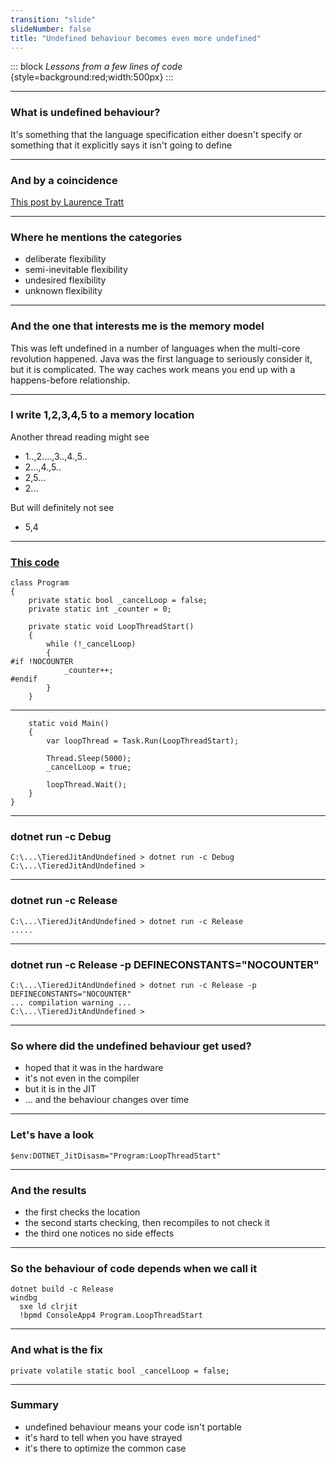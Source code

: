 ```yaml
---
transition: "slide"
slideNumber: false
title: "Undefined behaviour becomes even more undefined"
---
```


::: block
*Lessons from a few lines of code* {style=background:red;width:500px}
:::

---

### What is undefined behaviour?

It's something that the language specification either doesn't specify or something that it explicitly says it isn't going to define

---

### And by a coincidence

[This post by Laurence Tratt](https://tratt.net/laurie/blog/2023/why_arent_programming_language_specifications_comprehensive.html?utm_source=programmingdigest&utm_medium&utm_campaign=1525)

---

### Where he mentions the categories

- deliberate flexibility
- semi-inevitable flexibility
- undesired flexibility
- unknown flexibility

---

### And the one that interests me is the memory model

This was left undefined in a number of languages when the multi-core revolution happened. Java was the first language to seriously consider it, but it is complicated.
The way caches work means you end up with a happens-before relationship.

---

### I write 1,2,3,4,5 to a memory location

Another thread reading might see
- 1..,2....,3..,4.,5..
- 2...,4.,5..
- 2,5...
- 2...

But will definitely  not see
- 5,4

---

### [This code](https://github.com/clivetong/Talks/blob/master/TieredJitAndUndefined/Program.cs)

```  
class Program
{
    private static bool _cancelLoop = false;
    private static int _counter = 0;

    private static void LoopThreadStart()
    {
        while (!_cancelLoop)
        {
#if !NOCOUNTER
            _counter++;
#endif
        }
    }
```

---


```
    static void Main()
    {
        var loopThread = Task.Run(LoopThreadStart);

        Thread.Sleep(5000);
        _cancelLoop = true;

        loopThread.Wait();
    }
}
```

---

### dotnet run -c Debug

```
C:\...\TieredJitAndUndefined > dotnet run -c Debug
C:\...\TieredJitAndUndefined >
```

---

### dotnet run -c Release

```
C:\...\TieredJitAndUndefined > dotnet run -c Release
.....
```


---

### dotnet run -c Release -p DEFINECONSTANTS="NOCOUNTER"

```
C:\...\TieredJitAndUndefined > dotnet run -c Release -p DEFINECONSTANTS="NOCOUNTER"
... compilation warning ...
C:\...\TieredJitAndUndefined >
```

---

### So where did the undefined behaviour get used?

- hoped that it was in the hardware
- it's not even in the compiler
- but it is in the JIT
- ... and the behaviour changes over time

---

### Let's have a look

```
$env:DOTNET_JitDisasm="Program:LoopThreadStart"
```

---

### And the results

- the first checks the location
- the second starts checking, then recompiles to not check it
- the third one notices no side effects

---

### So the behaviour of code depends when we call it

```
dotnet build -c Release
windbg 
  sxe ld clrjit
  !bpmd ConsoleApp4 Program.LoopThreadStart
```

---

### And what is the fix

```
private volatile static bool _cancelLoop = false;
```

---

### Summary

- undefined behaviour means your code isn't portable
- it's hard to tell when you have strayed
- it's there to optimize the common case